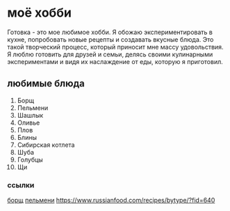 # моё хобби
Готовка - это мое любимое хобби. Я обожаю экспериментировать в кухне, попробовать новые рецепты и создавать вкусные блюда. Это такой творческий процесс, который приносит мне массу удовольствия. Я люблю готовить для друзей и семьи, делясь своими кулинарными экспериментами и видя их наслаждение от еды, которую я приготовил.
## любимые блюда
1. Борщ
2. Пельмени
3. Шашлык
4. Оливье
5. Плов
6. Блины
7. Сибирская котлета
8. Шуба
9. Голубцы
10. Щи
### ссылки
[борщ](https://lifehacker.ru/classic-borshcht/)
[пельмени](https://www.russianfood.com/recipes/bytype/?fid=64)
<https://www.russianfood.com/recipes/bytype/?fid=640>